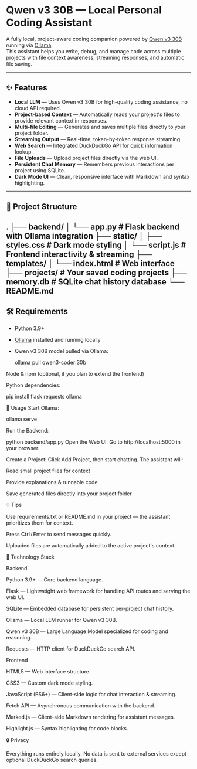 # Qwen v3 30B — Local Personal Coding Assistant

A fully local, project-aware coding companion powered by [Qwen v3 30B](https://huggingface.co/Qwen) running via [Ollama](https://ollama.com/).  
This assistant helps you write, debug, and manage code across multiple projects with file context awareness, streaming responses, and automatic file saving.

---

## ✨ Features

- **Local LLM** — Uses Qwen v3 30B for high-quality coding assistance, no cloud API required.
- **Project-based Context** — Automatically reads your project's files to provide relevant context in responses.
- **Multi-file Editing** — Generates and saves multiple files directly to your project folder.
- **Streaming Output** — Real-time, token-by-token response streaming.
- **Web Search** — Integrated DuckDuckGo API for quick information lookup.
- **File Uploads** — Upload project files directly via the web UI.
- **Persistent Chat Memory** — Remembers previous interactions per project using SQLite.
- **Dark Mode UI** — Clean, responsive interface with Markdown and syntax highlighting.

---

## 📂 Project Structure

.
├── backend/
│ └── app.py # Flask backend with Ollama integration
├── static/
│ ├── styles.css # Dark mode styling
│ └── script.js # Frontend interactivity & streaming
├── templates/
│ └── index.html # Web interface
├── projects/ # Your saved coding projects
├── memory.db # SQLite chat history database
└── README.md
---

## 🛠️ Requirements

- Python 3.9+
- [Ollama](https://ollama.com/) installed and running locally
- Qwen v3 30B model pulled via Ollama:
  
  ollama pull qwen3-coder:30b
  
Node & npm (optional, if you plan to extend the frontend)

Python dependencies:

pip install flask requests ollama

🚀 Usage
Start Ollama:

ollama serve

Run the Backend:

python backend/app.py
Open the Web UI:
Go to http://localhost:5000 in your browser.

Create a Project:
Click Add Project, then start chatting. The assistant will:

Read small project files for context

Provide explanations & runnable code

Save generated files directly into your project folder

💡 Tips

Use requirements.txt or README.md in your project — the assistant prioritizes them for context.

Press Ctrl+Enter to send messages quickly.

Uploaded files are automatically added to the active project's context.

🧩 Technology Stack

Backend

Python 3.9+ — Core backend language.

Flask — Lightweight web framework for handling API routes and serving the web UI.

SQLite — Embedded database for persistent per-project chat history.

Ollama — Local LLM runner for Qwen v3 30B.

Qwen v3 30B — Large Language Model specialized for coding and reasoning.

Requests — HTTP client for DuckDuckGo search API.

Frontend

HTML5 — Web interface structure.

CSS3 — Custom dark mode styling.

JavaScript (ES6+) — Client-side logic for chat interaction & streaming.

Fetch API — Asynchronous communication with the backend.

Marked.js — Client-side Markdown rendering for assistant messages.

Highlight.js — Syntax highlighting for code blocks.

🔒 Privacy

Everything runs entirely locally.
No data is sent to external services except optional DuckDuckGo search queries.
